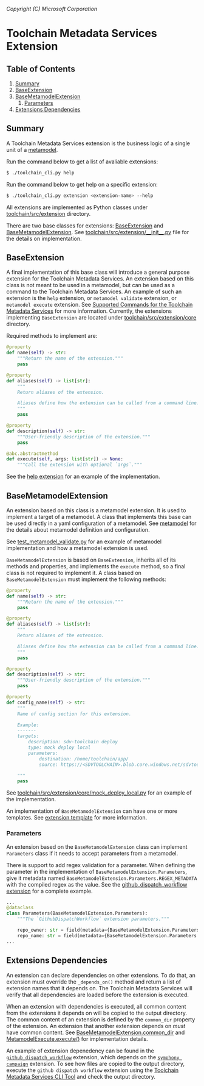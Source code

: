 _Copyright (C) Microsoft Corporation_

# Toolchain Metadata Services Extension

## Table of Contents

1. [Summary](#summary)
1. [BaseExtension](#baseextension)
1. [BaseMetamodelExtension](#basemetamodelextension)
    1. [Parameters](#parameters)
1. [Extensions Dependencies](#extensions-dependencies)

## Summary

A Toolchain Metadata Services extension is the business logic of a single unit of a [metamodel](./metamodel.md).

Run the command below to get a list of avaliable extensions:

```bash
$ ./toolchain_cli.py help
```

Run the command below to get help on a specific extension:

```bash
$ ./toolchain_cli.py extension <extension-name> --help
```

All extensions are implemented as Python classes under [toolchain/src/extension](../src/extension) directory.

There are two base classes for extensions: [BaseExtension](#baseextension) and [BaseMetamodelExtension](#basemetamodelextension). See [toolchain/src/extension/\_\_init\_\_.py](../src/extension/__init__.py) file for the details on implementation.


## BaseExtension

A final implementation of this base class will introduce a general purpose extension for the Toolchain Metadata Services. An extension based on this class is not meant to be used in a metamodel, but can be used as a command to the Toolchain Metadata Services. An example of such an extension is the `help` extension, or `metamodel validate` extension, or `metamodel execute` extension. See [Supported Commands for the Toolchain Metadata Services](./toolchain-metadata-services.md#supported-commands) for more information. Currently, the extensions implementing `BaseExtension` are located under [toolchain/src/extension/core](../src/extension/core) directory.

Required methods to implement are:

```python
@property
def name(self) -> str:
    """Return the name of the extension."""
    pass

@property
def aliases(self) -> list[str]:
    """
    Return aliases of the extension.

    Aliases define how the extension can be called from a command line.
    """
    pass

@property
def description(self) -> str:
    """User-friendly description of the extension."""
    pass

@abc.abstractmethod
def execute(self, args: list[str]) -> None:
    """Call the extension with optional `args`."""
```

See the [help extension](../src/extension/core/help.py) for an example of the implementation.


## BaseMetamodelExtension

An extension based on this class is a metamodel extension. It is used to implement a target of a metamodel. A class that implements this base can be used directly in a yaml configuration of a metamodel. See [metamodel](./metamodel.md) for the details about metamodel definition and configuration.

See [test_metamodel_validate.py](../tests/extension/core/metamodel/test_metamodel_validate.py) for an example of metamodel implementation and how a metamodel extension is used.

`BaseMetamodelExtension` is based on `BaseExtension`, inherits all of its methods and properties, and implements the `execute` method, so a final class is not required to implement it. A class based on `BaseMetamodelExtension` must implement the following methods:

```python
@property
def name(self) -> str:
    """Return the name of the extension."""
    pass

@property
def aliases(self) -> list[str]:
    """
    Return aliases of the extension.

    Aliases define how the extension can be called from a command line.
    """
    pass

@property
def description(self) -> str:
    """User-friendly description of the extension."""
    pass

@property
def config_name(self) -> str:
    """
    Name of config section for this extension.

    Example:
    -------
    targets:
        description: sdv-toolchain deploy
        type: mock deploy local
        parameters:
            destination: /home/toolchain/app/
            source: https://<SDVTOOLCHAIN>.blob.core.windows.net/sdvtoolchain/sdv-toolchain-0.1.0.tar.gz

    """
    pass
```

See [toolchain/src/extension/core/mock_deploy_local.py](../src/extension/metamodel/mock/deploy_local/mock_deploy_local.py) for an example of the implementation.

An implementation of `BaseMetamodelExtension` can have one or more templates. See [extension template](./extension-template.md) for more information.

### Parameters

An extension based on the `BaseMetamodelExtension` class can implement `Parameters` class if it needs to accept parameters from a metamodel.

There is support to add regex validation for a parameter. When defining the parameter in the implementation of `BaseMetamodelExtension.Parameters`, give it metadata named `BaseMetamodelExtension.Parameters.REGEX_METADATA` with the compiled regex as the value. See the [github_dispatch_workflow extension](../../../scenarios/common/extensions/github_dispatch_workflow/github_dispatch_workflow.py) for a complete example.

```python
...
@dataclass
class Parameters(BaseMetamodelExtension.Parameters):
    """The `GithubDispatchWorkflow` extension parameters."""

    repo_owner: str = field(metadata={BaseMetamodelExtension.Parameters.REGEX_METADATA: GITHUB_FORMAT_REGEX})
    repo_name: str = field(metadata={BaseMetamodelExtension.Parameters.REGEX_METADATA: GITHUB_FORMAT_REGEX})
...
```


## Extensions Dependencies

An extension can declare dependencies on other extensions. To do that, an extension must override the `_depends_on()` method and return a list of extension names that it depends on. The Toolchain Metadata Services will verify that all dependencies are loaded before the extension is executed.

When an extension with dependencies is executed, all common content from the extensions it depends on will be copied to the output directory. The common content of an extension is defined by the `common_dir` property of the extension. An extension that another extension depends on *must* have common content. See [BaseMetamodelExtension.common_dir](../src/extension/__init__.py) and [MetamodelExecute.execute()](../src/extension/core/metamodel/metamodel_execute.py) for implementation details.

An example of extension depenedency can be found in the [`github_dispatch_workflow`](../../../scenarios/common/extensions/github_dispatch_workflow/github_dispatch_workflow.py) extension, which depends on the [`symphony campaign`](../../../scenarios/common/extensions/symphony/campaign/symphony_campaign.py) extension. To see how files are copied to the output directory, execute the `github dispatch workflow` extension using the [Toolchain Metadata Services CLI Tool](toolchain-metadata-services.md#call-a-single-commandextension) and check the output directory.
